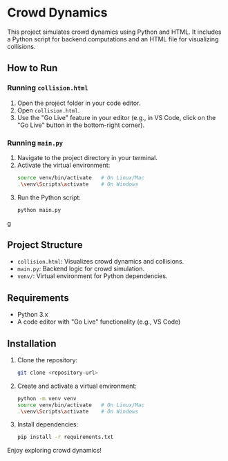 # Crowd Dynamics

This project simulates crowd dynamics using Python and HTML. It includes a Python script for backend computations and an HTML file for visualizing collisions.

## How to Run

### Running `collision.html`
1. Open the project folder in your code editor.
2. Open `collision.html`.
3. Use the "Go Live" feature in your editor (e.g., in VS Code, click on the "Go Live" button in the bottom-right corner).

### Running `main.py`
1. Navigate to the project directory in your terminal.
2. Activate the virtual environment:
    ```bash
    source venv/bin/activate   # On Linux/Mac
    .\venv\Scripts\activate    # On Windows
    ```
3. Run the Python script:
    ```bash
    python main.py
    ```
g
## Project Structure
- `collision.html`: Visualizes crowd dynamics and collisions.
- `main.py`: Backend logic for crowd simulation.
- `venv/`: Virtual environment for Python dependencies.

## Requirements
- Python 3.x
- A code editor with "Go Live" functionality (e.g., VS Code)

## Installation
1. Clone the repository:
    ```bash
    git clone <repository-url>
    ```
2. Create and activate a virtual environment:
    ```bash
    python -m venv venv
    source venv/bin/activate   # On Linux/Mac
    .\venv\Scripts\activate    # On Windows
    ```
3. Install dependencies:
    ```bash
    pip install -r requirements.txt
    ```

Enjoy exploring crowd dynamics!